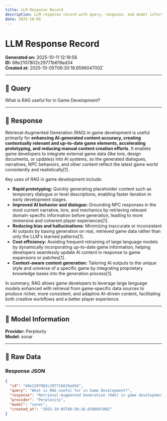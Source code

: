 ```yaml
---
title: LLM Response Record
description: LLM response record with query, response, and model information
date: 2025-10-05
---
```


# LLM Response Record

**Generated on:** 2025-10-11 12:19:56  
**ID:** 68e2107802c29771b619ad34  
**Created at:** 2025-10-05T06:30:16.659604700Z

---

## 🤖 Query

What is RAG useful for in Game Development?

---

## 💬 Response

Retrieval-Augmented Generation (RAG) in game development is useful primarily for **enhancing AI-generated content accuracy, creating contextually relevant and up-to-date game elements, accelerating prototyping, and reducing manual content creation efforts**. It enables game developers to integrate external game data (like lore, design documents, or updates) into AI systems, so the generated dialogues, narratives, NPC behaviors, and other content reflect the latest game world consistently and realistically[1].

Key uses of RAG in game development include:

- **Rapid prototyping:** Quickly generating placeholder content such as temporary dialogue or level descriptions, enabling faster iteration in early development stages.
- **Improved AI behavior and dialogue:** Grounding NPC responses in the most current narrative, lore, and mechanics by retrieving relevant domain-specific information before generation, leading to more immersive and coherent player experiences[1].
- **Reducing bias and hallucinations:** Minimizing inaccurate or inconsistent AI outputs by basing generation on real, retrieved game data rather than only the LLM's learned patterns[1].
- **Cost efficiency:** Avoiding frequent retraining of large language models by dynamically incorporating up-to-date game information, helping developers seamlessly update AI content in response to game expansions or patches[1].
- **Context-aware content generation:** Tailoring AI outputs to the unique style and universe of a specific game by integrating proprietary knowledge bases into the generation process[1].

In summary, RAG allows game developers to leverage large language models enhanced with retrieval from game-specific data sources to produce richer, more consistent, and adaptive AI-driven content, facilitating both creative workflows and a better player experience.

---

## 🔧 Model Information

**Provider:** Perplexity  
**Model:** sonar

---

## 📄 Raw Data

### Response JSON
```json
{
  "id": "68e2107802c29771b619ad34",
  "query": "What is RAG useful for in Game Development?",
  "response": "Retrieval-Augmented Generation (RAG) in game development is useful primarily for **enhancing AI-generated content accuracy, creating contextually relevant and up-to-date game elements, accelerating prototyping, and reducing manual content creation efforts**. It enables game developers to integrate external game data (like lore, design documents, or updates) into AI systems, so the generated dialogues, narratives, NPC behaviors, and other content reflect the latest game world consistently and realistically[1].\n\nKey uses of RAG in game development include:\n\n- **Rapid prototyping:** Quickly generating placeholder content such as temporary dialogue or level descriptions, enabling faster iteration in early development stages.\n- **Improved AI behavior and dialogue:** Grounding NPC responses in the most current narrative, lore, and mechanics by retrieving relevant domain-specific information before generation, leading to more immersive and coherent player experiences[1].\n- **Reducing bias and hallucinations:** Minimizing inaccurate or inconsistent AI outputs by basing generation on real, retrieved game data rather than only the LLM's learned patterns[1].\n- **Cost efficiency:** Avoiding frequent retraining of large language models by dynamically incorporating up-to-date game information, helping developers seamlessly update AI content in response to game expansions or patches[1].\n- **Context-aware content generation:** Tailoring AI outputs to the unique style and universe of a specific game by integrating proprietary knowledge bases into the generation process[1].\n\nIn summary, RAG allows game developers to leverage large language models enhanced with retrieval from game-specific data sources to produce richer, more consistent, and adaptive AI-driven content, facilitating both creative workflows and a better player experience.",
  "provider": "Perplexity",
  "model": "sonar",
  "created_at": "2025-10-05T06:30:16.659604700Z"
}
```